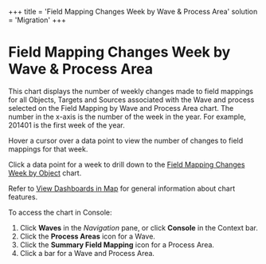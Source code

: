 +++
title = 'Field Mapping Changes Week by Wave & Process Area'
solution = 'Migration'
+++

# Field Mapping Changes Week by Wave & Process Area

This chart displays the number of weekly changes made to field mappings
for all Objects, Targets and Sources associated with the Wave and
process selected on the Field Mapping by Wave and Process Area chart.
The number in the x-axis is the number of the week in the year. For
example, 201401 is the first week of the year.

Hover a cursor over a data point to view the number of changes to field
mappings for that week.

Click a data point for a week to drill down to the [Field Mapping
Changes Week by Object](Field_Mapping_Changes_Week_by_Object.htm) chart.

Refer to [View Dashboards in Map](View_Dashboards_in_Map.htm) for
general information about chart features.

To access the chart in Console:

1.  Click <span style="font-weight: bold;">Waves</span> in the
    <span style="font-style: italic;">Navigation</span> pane, or click
    <span style="font-weight: bold;">Console</span> in the Context bar.
2.  Click the <span style="font-weight: bold;">Process Areas</span> icon
    for a Wave.
3.  Click the <span style="font-weight: bold;">Summary Field
    Mapping</span> icon for a Process Area.
4.  Click a bar for a Wave and Process Area.
